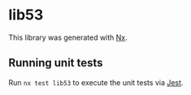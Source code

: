 # lib53

This library was generated with [Nx](https://nx.dev).


## Running unit tests

Run `nx test lib53` to execute the unit tests via [Jest](https://jestjs.io).



